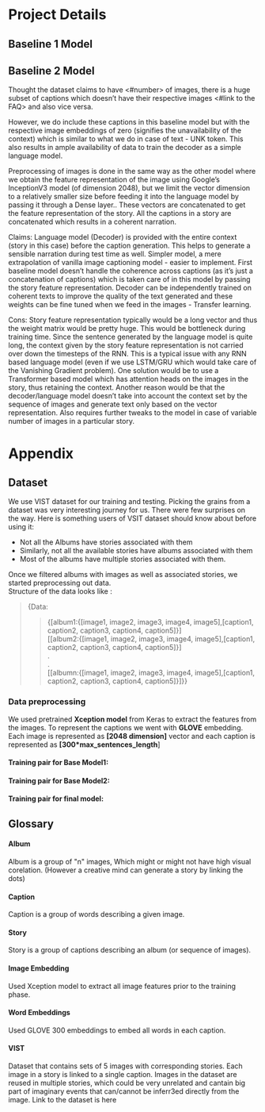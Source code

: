 # Project Details
## Baseline 1 Model
## Baseline 2 Model
Thought the dataset claims to have <#number> of images, there is a huge subset of captions which doesn’t have their respective images <#link to the FAQ> and also vice versa. 

However, we do include these captions in this baseline model but with the respective image embeddings of zero (signifies the unavailability of the context) which is similar to what we do in case of text - UNK token. This also results in ample availability of data to train the decoder as a simple language model.

Preprocessing of images is done in the same way as the other model where we obtain the feature representation of the image using Google’s InceptionV3 model (of dimension 2048), but we limit the vector dimension to a relatively smaller size before feeding it into the language model by passing it through a Dense layer.. These vectors are concatenated to get the feature representation of the story. All the captions in a story are concatenated which results in a coherent narration.


Claims:
Language model (Decoder) is provided with the entire context (story in this case) before the caption generation. This helps to generate a sensible narration during test time as well.
Simpler model, a mere extrapolation of vanilla image captioning model - easier to implement.
First baseline model doesn’t handle the coherence across captions (as it’s just a concatenation of captions) which is taken care of in this model by passing the story feature representation.
Decoder can be independently trained on coherent texts to improve the quality of the text generated and these weights can be fine tuned when we feed in the images - Transfer learning.

Cons:
Story feature representation typically would be a long vector and thus the weight matrix would be pretty huge. This would be bottleneck during training time.
Since the sentence generated by the language model is quite long, the context given by the story feature representation is not carried over down the timesteps of the RNN. This is a typical issue with any RNN based language model (even if we use LSTM/GRU which would take care of the Vanishing Gradient problem). One solution would be to use a Transformer based model which has attention heads on the images in the story, thus retaining the context. 
Another reason would be that the decoder/language model doesn’t take into account the context set by the sequence of images and generate text only based on the vector representation.
Also requires further tweaks to the model in case of variable number of images in a particular story.



# Appendix
## Dataset
We use VIST dataset for our training and testing. Picking the grains from a dataset was very interesting journey for us. There were few surprises on the way. Here is something users of VSIT dataset should know about before using it:
- Not all the Albums have stories associated with them
- Similarly, not all the available stories have albums associated with them
- Most of the albums have multiple stories associated with them.

Once we filtered albums with images as well as associated stories, we started preprocessing out data. <br>
Structure of the data looks like :<br>
> {Data:<br>
>> {[album1:{[image1, image2, image3, image4, image5],[caption1, caption2, caption3, caption4, caption5]}]<br>
 >>      [[album2:{[image1, image2, image3, image4, image5],[caption1, caption2, caption3, caption4, caption5]}]<br>
 >>      .<br>
 >>      .<br>
 >>      [[albumn:{[image1, image2, image3, image4, image5],[caption1, caption2, caption3, caption4, caption5]}]}}<br>

### Data preprocessing
We used pretrained __Xception model__ from Keras to extract the features from the images. To represent the captions we went with __GLOVE__ embedding. Each image is represented as __[2048 dimension]__ vector and each caption is represented as __[300*max_sentences_length__] 

#### Training pair for Base Model1:


#### Training pair for Base Model2:



#### Training pair for final model:


##  Glossary
#### Album 
Album is a group of "n" images, Which might or might not have high visual corelation. (However a creative mind can generate a story by linking the dots) 
#### Caption
Caption is a group of words describing a given image.
#### Story 
Story is a group of captions describing an album (or sequence of images).
#### Image Embedding
Used Xception model to extract all image features prior to the training phase.
#### Word Embeddings
Used GLOVE 300 embeddings to embed all words in each caption.
#### VIST
Dataset that contains sets of 5 images with corresponding stories. Each image in a story is linked to a single caption. Images in the dataset are reused in multiple stories, which could be very unrelated and cantain big part of imaginary events that can/cannot be inferr3ed directly from the image. Link to the dataset is here


